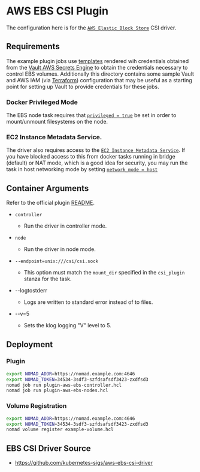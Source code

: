 # AWS EBS CSI Plugin

The configuration here is for the [`AWS Elastic Block Store`](https://aws.amazon.com/ebs/) CSI driver.

## Requirements

The example plugin jobs use [templates](https://www.nomadproject.io/docs/job-specification/template) rendered wih credentials obtained from the [Vault AWS Secrets Engine](https://www.vaultproject.io/docs/secrets/aws) to obtain the credentials necessary to control EBS volumes.
Additionally this directory contains some sample Vault and AWS IAM (via [Terraform](https://www.terraform.io)) configuration that may be useful as a starting point for setting up Vault to provide credentials for these jobs.

### Docker Privileged Mode

The EBS node task requires that [`privileged = true`](https://www.nomadproject.io/docs/drivers/docker#privileged) be set in order to mount/unmount filesystems on the node.

### EC2 Instance Metadata Service.

The driver also requires access to the [`EC2 Instance Metadata Service`](https://docs.aws.amazon.com/AWSEC2/latest/UserGuide/ec2-instance-metadata.html).
If you have blocked access to this from docker tasks running in bridge (default) or NAT mode, which is a good idea for security, you may run the task in host networking mode by setting [`network_mode = host`](https://www.nomadproject.io/docs/drivers/docker#network_mode)

## Container Arguments
 
Refer to the official plugin [README](https://github.com/kubernetes-sigs/aws-ebs-csi-driver/blob/master/docs/README.md).

- `controller`
 
  - Run the driver in controller mode.

- `node`

  - Run the driver in node mode.

- `--endpoint=unix:///csi/csi.sock`

  - This option must match the `mount_dir` specified in the `csi_plugin` stanza for the task.

- --logtostderr

  - Logs are written to standard error instead of to files.

- --v=5

  - Sets the klog logging "V" level to 5.

## Deployment

### Plugin

```bash
export NOMAD_ADDR=https://nomad.example.com:4646
export NOMAD_TOKEN=34534-3sdf3-szfdsafsdf3423-zxdfsd3
nomad job run plugin-aws-ebs-controller.hcl
nomad job run plugin-aws-ebs-nodes.hcl
```

### Volume Registration

```bash
export NOMAD_ADDR=https://nomad.example.com:4646
export NOMAD_TOKEN=34534-3sdf3-szfdsafsdf3423-zxdfsd3
nomad volume register example-volume.hcl
```

## EBS CSI Driver Source

- https://github.com/kubernetes-sigs/aws-ebs-csi-driver
